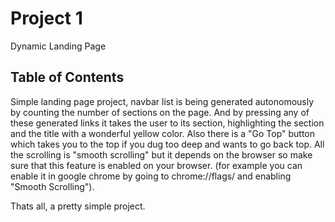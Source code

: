 # Project 1

Dynamic Landing Page 

## Table of Contents

Simple landing page project, navbar list is being generated autonomously by counting the number of sections on the page.
And by pressing any of these generated links it takes the user to its section, highlighting the section and the title with a wonderful yellow color.
Also there is a "Go Top" button which takes you to the top if you dug too deep and wants to go back top.
All the scrolling is "smooth scrolling" but it depends on the browser so make sure that this feature is enabled on your browser. (for example you can enable it in google chrome by going to chrome://flags/ and enabling "Smooth Scrolling").

Thats all, a pretty simple project.
